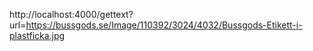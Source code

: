 http://localhost:4000/gettext?url=https://bussgods.se/Image/110392/3024/4032/Bussgods-Etikett-i-plastficka.jpg
